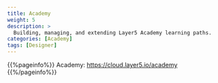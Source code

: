 ```yaml
---
title: Academy
weight: 5
description: >
  Building, managing, and extending Layer5 Academy learning paths.
categories: [Academy]
tags: [Designer]
---
```


{{%pageinfo%}}
Academy: https://cloud.layer5.io/academy
{{%/pageinfo%}}
